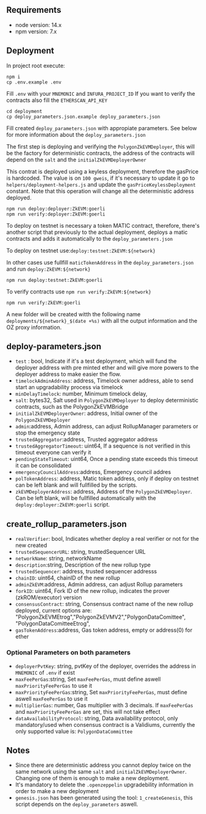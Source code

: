 ## Requirements

-   node version: 14.x
-   npm version: 7.x

## Deployment

In project root execute:

```
npm i
cp .env.example .env
```

Fill `.env` with your `MNEMONIC` and `INFURA_PROJECT_ID`
If you want to verify the contracts also fill the `ETHERSCAN_API_KEY`

```
cd deployment
cp deploy_parameters.json.example deploy_parameters.json
```

Fill created `deploy_parameters.json` with appropiate parameters.
See below for more information about the `deploy_parameters.json`

The first step is deploying and verifying the `PolygonZkEVMDeployer`, this will be the factory for deterministic contracts, the address of the contracts will depend on the `salt` and the `initialZkEVMDeployerOwner`

This contrat is deployed using a keyless deployment, therefore the gasPrice is hardcoded.
The value is on `100 gweis`, if it's necessary to update it go to `helpers/deployment-helpers.js` and update the `gasPriceKeylessDeployment` constant.
Note that this operation will change all the deterministic address deployed.

```
npm run deploy:deployer:ZkEVM:goerli
npm run verify:deployer:ZkEVM:goerli
```

To deploy on testnet is necessary a token MATIC contract, therefore, there's another script that previously to the actual deployment, deploys a matic contracts and adds it automatically to the `deploy_parameters.json`

To deploy on testnet use:`deploy:testnet:ZkEVM:${network}`

In other cases use fullfill `maticTokenAddress` in the `deploy_parameters.json` and run `deploy:ZkEVM:${network}`

```
npm run deploy:testnet:ZkEVM:goerli

```

To verify contracts use `npm run verify:ZkEVM:${network}`

```
npm run verify:ZkEVM:goerli
```

A new folder will be created witth the following name `deployments/${network}_$(date +%s)` with all the output information and the OZ proxy information.

## deploy-parameters.json

-   `test` : bool, Indicate if it's a test deployment, which will fund the deployer address with pre minted ether and will give more powers to the deployer address to make easier the flow.
-   `timelockAdminAddress`: address, Timelock owner address, able to send start an upgradability process via timelock
-   `minDelayTimelock`: number, Minimum timelock delay,
-   `salt`: bytes32, Salt used in `PolygonZkEVMDeployer` to deploy deterministic contracts, such as the PolygonZkEVMBridge
-   `initialZkEVMDeployerOwner`: address, Initial owner of the `PolygonZkEVMDeployer`
-   `admin`:address, Admin address, can adjust RollupManager parameters or stop the emergency state
-   `trustedAggregator`:address, Trusted aggregator address
-   `trustedAggregatorTimeout`: uint64, If a sequence is not verified in this timeout everyone can verify it
-   `pendingStateTimeout`: uint64, Once a pending state exceeds this timeout it can be consolidated
-   `emergencyCouncilAddress`:address, Emergency council addres
-   `polTokenAddress`: address, Matic token address, only if deploy on testnet can be left blank and will fullfilled by the scripts.
-   `zkEVMDeployerAddress`: address, Address of the `PolygonZkEVMDeployer`. Can be left blank, will be fullfilled automatically with the `deploy:deployer:ZkEVM:goerli` script.

## create_rollup_parameters.json

-   `realVerifier`: bool, Indicates whether deploy a real verifier or not for the new created
-   `trustedSequencerURL`: string, trustedSequencer URL
-   `networkName`: string, networkName
-   `description`:string, Description of the new rollup type
-   `trustedSequencer`: address, trusted sequencer addresss
-   `chainID`: uint64, chainID of the new rollup
-   `adminZkEVM`:address, Admin address, can adjust Rollup parameters
-   `forkID`: uint64, Fork ID of the new rollup, indicates the prover (zkROM/executor) version
-   `consensusContract`: string, Consensus contract name of the new rollup deployed, current options are: "PolygonZkEVMEtrog","PolygonZkEVMV2","PolygonDataComittee", "PolygonDataComitteeEtrog",
-   `gasTokenAddress`:address, Gas token address, empty or address(0) for ether

### Optional Parameters on both parameters

-   `deployerPvtKey`: string, pvtKey of the deployer, overrides the address in `MNEMONIC` of `.env` if exist
-   `maxFeePerGas`:string, Set `maxFeePerGas`, must define aswell `maxPriorityFeePerGas` to use it
-   `maxPriorityFeePerGas`:string, Set `maxPriorityFeePerGas`, must define aswell `maxFeePerGas` to use it
-   `multiplierGas`: number, Gas multiplier with 3 decimals. If `maxFeePerGas` and `maxPriorityFeePerGas` are set, this will not take effect
-   `dataAvailabilityProtocol`: string, Data availability protocol, only mandatory/used when consensus contract is a Validiums, currently the only supported value is: `PolygonDataCommittee`

## Notes

-   Since there are deterministic address you cannot deploy twice on the same network using the same `salt` and `initialZkEVMDeployerOwner`. Changing one of them is enough to make a new deployment.
-   It's mandatory to delete the `.openzeppelin` upgradebility information in order to make a new deployment
-   `genesis.json` has been generated using the tool: `1_createGenesis`, this script depends on the `deploy_parameters` aswell.
